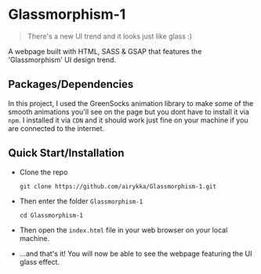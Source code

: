 # Glassmorphism-1

> There's a new UI trend and it looks just like glass :)

A webpage built with HTML, SASS & GSAP that features the 'Glassmorphism' UI design trend.

## Packages/Dependencies

In this project, I used the GreenSocks animation library to make some of the smooth animations you'll see on the page but you dont have to install it via `npm`.
I installed it via `CDN` and it should work just fine on your machine if you are connected to the internet.

## Quick Start/Installation

<!-- prettier-ignore -->
* Clone the repo

  ```shell
  git clone https://github.com/airykka/Glassmorphism-1.git
  ```
* Then enter the folder ```Glassmorphism-1```

    ```shell
  cd Glassmorphism-1
  ```

* Then open the ```index.html``` file in your web browser on your local machine.

* ...and that's it! You will now be able to see the webpage featuring the UI glass effect.
